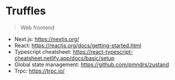 # Truffles

> Web frontend

- Next.js: https://nextjs.org/
- React: https://reactjs.org/docs/getting-started.html
- Typescript cheatsheet: https://react-typescript-cheatsheet.netlify.app/docs/basic/setup
- Global state management: https://github.com/pmndrs/zustand
- Trpc: https://trpc.io/
